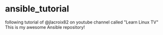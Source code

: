 # ansible_tutorial
following tutorial of @jlacroix82 on youtube channel called "Learn Linux TV"
This is my awesome Ansible repository!

